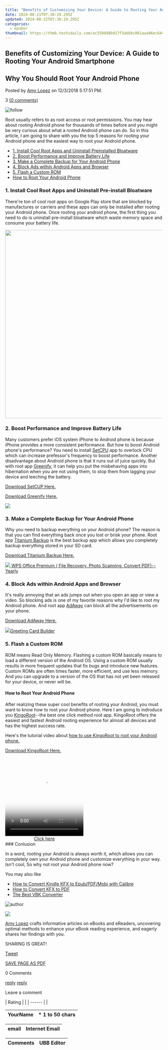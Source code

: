 ```yaml
---
title: "Benefits of Customizing Your Device: A Guide to Rooting Your Android Smartphone"
date: 2024-08-21T07:30:19.295Z
updated: 2024-08-22T07:30:19.295Z
categories:
  - epubor
thumbnail: https://thmb.techidaily.com/ac559d48bd17f3abbbc061aaa86ec644753f92e76f6e17526af1715e861dd9a8.jpg
---
```


## Benefits of Customizing Your Device: A Guide to Rooting Your Android Smartphone

## Why You Should Root Your Android Phone

Posted by [Amy Lopez](https://shorturl.at/bmsEO) on 12/3/2018 5:17:51 PM.

3 [(0 comments)](http://www.epubor.com/#comment-area) 



![follow](http://www.epubor.com/images/follow.png)

Root usually refers to as root access or root permissions. You may hear about rooting Android phone for thousands of times before and you might be very curious about what a rooted Android phone can do. So in this article, I am going to share with you the top 5 reasons for rooting your Android phone and the easiest way to root your Android phone.

* [1\. Install Cool Root Apps and Uninstall Preinstalled Bloatware](https://tools.techidaily.com/epubor/products/)
* [2\. Boost Performance and Improve Battery Life](https://tools.techidaily.com/epubor/products/)
* [3\. Make a Complete Backup for Your Android Phone](https://tools.techidaily.com/epubor/products/)
* [4\. Block Ads within Android Apps and Browser](https://tools.techidaily.com/epubor/products/)
* [5\. Flash a Custom ROM](https://tools.techidaily.com/epubor/products/)
* [How to Root Your Android Phone](https://tools.techidaily.com/epubor/products/)

### 1\. Install Cool Root Apps and Uninstall Pre-install Bloatware

There're ton of cool root apps on Google Play store that are blocked by manufactures or carriers and these apps can only be installed after rooting your Android phone. Once rooting your android phone, the first thing you need to do is uninstall pre-install bloatware which waste memory space and consume your battery life. 

<!-- affiliate ads begin -->
<a href="https://appsumo.8odi.net/c/5597632/2075471/7443" target="_top" id="2075471"><img src="//a.impactradius-go.com/display-ad/7443-2075471" border="0" alt="" width="1200" height="600"/></a><img height="0" width="0" src="https://appsumo.8odi.net/i/5597632/2075471/7443" style="position:absolute;visibility:hidden;" border="0" />
<!-- affiliate ads end -->
### 2\. Boost Performance and Improve Battery Life

Many customers prefer iOS system iPhone to Android phone is because iPhone provides a more consistent performance. But how to boost Android phone's performance? You need to install [SetCPU](https://play.google.com/store/apps/details?id=com.mhuang.overclocking&hl=en) app to overlock CPU which can increase prefessor's frequency to boost performance. Another disadvantage about Android phone is that it runs out of juice quickly. But with root app [Greenify](https://play.google.com/store/apps/details?id=com.oasisfeng.greenify&hl=en), it can help you put the misbehaving apps into hibernation when you are not using them, to stop them from lagging your device and leeching the battery.

[Download SetCUP Here.](https://play.google.com/store/apps/details?id=com.mhuang.overclocking&hl=en)

[Download Greenify Here.](https://play.google.com/store/apps/details?id=com.oasisfeng.greenify&hl=en) 

<!-- affiliate ads begin -->
<a href="https://shop.systoolsgroup.com/affiliate.php?ACCOUNT=SYSTOOBY&AFFILIATE=108875&PATH=https%3A%2F%2Fwww.systoolsgroup.com%3FAFFILIATE%3D108875%26RESOURCE%3DSysTools%2BSQL%2BRecovery"><img src="https://www.systoolsgroup.com/box/sql-recovery.png" border="0"></a>
<!-- affiliate ads end -->
### 3\. Make a Complete Backup for Your Android Phone

Why you need to backup everything on your Android phone? The reason is that you can find everything back once you lost or brisk your phone. Root app [Titanium Backup](https://play.google.com/store/apps/details?id=com.keramidas.TitaniumBackup&hl=en) is the best backup app which allows you completely backup everything stored in your SD card. 

[Download Titanium Backup Here.](https://play.google.com/store/apps/details?id=com.keramidas.TitaniumBackup&hl=en)

<!-- affiliate ads begin -->
<a href="https://secure.2checkout.com/order/checkout.php?PRODS=38729081&QTY=1&AFFILIATE=108875&CART=1"><img src="https://website-prod.cache.wpscdn.com/img/wps-office-pdf-editor-1x.890dbda.png" border="0">
WPS Office Premium ( File Recovery, Photo Scanning, Convert PDF)--Yearly</a>
<!-- affiliate ads end -->
### 4\. Block Ads within Android Apps and Browser

It's really annoying that an ads jumps out when you open an app or view a video. So blocking ads is one of my favorite reasons why I'd like to root my Android phone. And root app [AdAway](https://f-droid.org/packages/org.adaway/) can block all the advertisements on your phone. 

[Download AdAway Here.](https://f-droid.org/packages/org.adaway/)

<!-- affiliate ads begin -->
<a href="https://secure.2checkout.com/order/checkout.php?PRODS=2067133&QTY=1&AFFILIATE=108875&CART=1"><img src="https://www.pearlmountainsoft.com/n_img/product/gcb/banScrn.jpg" border="0">Greeting Card Builder</a>
<!-- affiliate ads end -->
### 5\. Flash a Custom ROM

ROM means Read Only Memory. Flashing a custom ROM basically means to load a different version of the Android OS. Using a custom ROM usually results in more frequent updates that fix bugs and introduce new features. Custom ROMs are often times faster, more efficient, and use less memory. And you can upgrade to a version of the OS that has not yet been released for your device, or never will be. 

#### How to Root Your Android Phone

After realizing these super cool benefits of rooting your Android, you must want to know how to root your Android phone. Here I am going to indroduce you [KingoRoot](http://www.kingoapp.com/)\--the best one click method root app. KingoRoot offers the easiest and fastest Android rooting experience for almost all devices and has the highest success rate. 

Here's the tutorial video about [how to use KingoRoot to root your Android phone.](https://www.youtube.com/watch?v=AWNykj-lb-I) 

[Download KingoRoot Here.](http://www.kingoapp.com/) 

<!-- affiliate ads begin -->
<span id="1997795">
					<video width="250" height="250" style="cursor:pointer"
           poster="//a.impactradius-go.com/display-clicktoplayimage/1997795.jpeg"
           onclick="if(!this.playClicked){this.play();this.setAttribute('controls',true);this.playClicked=true;}">
	   <source src="//a.impactradius-go.com/display-ad/23621-1997795">
	   <img src="//a.impactradius-go.com/display-clicktoplayimage/1997795.jpeg" style="border: none; height: 100%; width: 100%; object-fit: contain">
	</video>
	<div style="width:250px;text-align:center"><a href="javascript:window.open(decodeURIComponent('https%3A%2F%2Fproteahair.pxf.io%2Fc%2F5597632%2F1997795%2F23621'), '_blank');void(0);">Click here</a></div>
</span>
<img height="0" width="0" src="https://imp.pxf.io/i/5597632/1997795/23621" style="position:absolute;visibility:hidden;" border="0" />
<!-- affiliate ads end -->
### Conlusion 

In a word, rooting your Android is always worth it, which allows you can completely own your Android phone and customize everything in your way. Isn't cool, So why not root your Android phone now?

You may also like

* [How to Convert Kindle KFX to Epub/PDF/Mobi with Calibre](https://tools.techidaily.com/epubor/products/)
* [How to Convert KFX to PDF](https://tools.techidaily.com/epubor/products/)
* [The Best VBK Converter](https://tools.techidaily.com/epubor/products/)

![author](http://www.epubor.com/images/uppic/Hillary.png)

<!-- affiliate ads begin -->
<a href="https://shop.incomedia.eu/order/checkout.php?PRODS=14095146&QTY=1&AFFILIATE=108875&CART=1"><img src="https://secure.2checkout.com/images/merchant/8b6cc3ee5ec407721ce3bf5ff4c0f56b/PRO_BUY_728x90-EN.jpg" border="0"></a>
<!-- affiliate ads end -->
[Amy Lopez](https://shorturl.at/bmsEO) crafts informative articles on eBooks and eReaders, uncovering optimal methods to enhance your eBook reading experience, and eagerly shares her findings with you.

SHARING IS GREAT!

[Tweet](https://twitter.com/share) 

[SAVE PAGE AS PDF](https://tools.techidaily.com/epubor/products/) 



0 Comments

[reply](https://tools.techidaily.com/epubor/products/) [reply](https://tools.techidaily.com/epubor/products/) 

Leave a comment

| Rating |  |
| ------ |  |

| YourName | \*  1 to 50 chars |
| -------- | ----------------- |

| email | Internet Email |
| ----- | -------------- |

| Comments | UBB Editor |
| -------- | ---------- |

<ins class="adsbygoogle"
     style="display:block"
     data-ad-format="autorelaxed"
     data-ad-client="ca-pub-7571918770474297"
     data-ad-slot="1223367746"></ins>



<ins class="adsbygoogle"
     style="display:block"
     data-ad-client="ca-pub-7571918770474297"
     data-ad-slot="8358498916"
     data-ad-format="auto"
     data-full-width-responsive="true"></ins>


